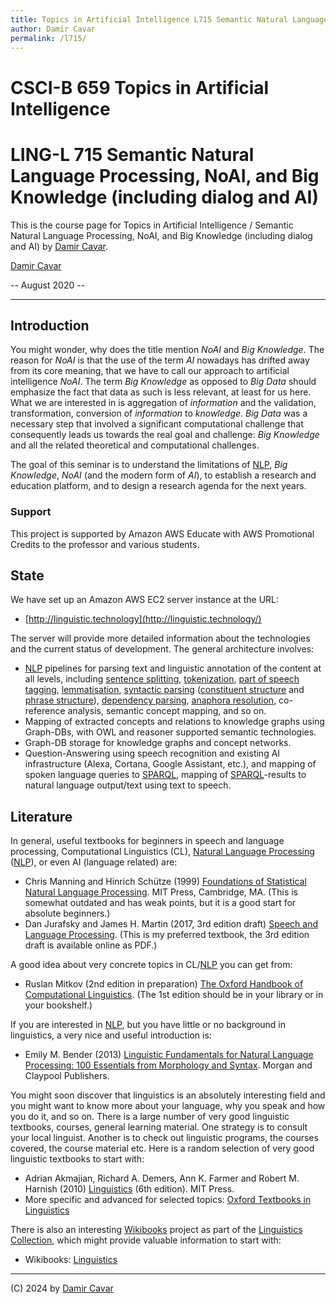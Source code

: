 ```yaml
---
title: Topics in Artificial Intelligence L715 Semantic Natural Language Processing, NoAI, and Big Knowledge (including dialog and AI) by Damir Cavar
author: Damir Cavar
permalink: /l715/
---
```

# CSCI-B 659 Topics in Artificial Intelligence
# LING-L 715 Semantic Natural Language Processing, NoAI, and Big Knowledge (including dialog and AI)

This is the course page for Topics in Artificial Intelligence / Semantic Natural Language Processing, NoAI, and Big Knowledge (including dialog and AI) by [Damir Cavar].


[Damir Cavar]

-- August 2020 --

----


## Introduction

You might wonder, why does the title mention *NoAI* and *Big Knowledge*. The reason for *NoAI* is that the use of the term *AI* nowadays has drifted away from its core meaning, that we have to call our approach to artificial intelligence *NoAI*. The term *Big Knowledge* as opposed to *Big Data* should emphasize the fact that data as such is less relevant, at least for us here. What we are interested in is aggregation of *information* and the validation, transformation, conversion of *information* to *knowledge*. *Big Data* was a necessary step that involved a significant computational challenge that consequently leads us towards the real goal and challenge: *Big Knowledge* and all the related theoretical and computational challenges.

The goal of this seminar is to understand the limitations of [NLP], *Big Knowledge*, *NoAI* (and the modern form of *AI*), to establish a research and education platform, and to design a research agenda for the next years.


### Support

This project is supported by Amazon AWS Educate with AWS Promotional Credits to the professor and various students.



## State

We have set up an Amazon AWS EC2 server instance at the URL:

- [http://linguistic.technology](http://linguistic.technology/)

The server will provide more detailed information about the technologies and the current status of development. The general architecture involves:

- [NLP] pipelines for parsing text and linguistic annotation of the content at all levels, including [sentence splitting](https://en.wikipedia.org/wiki/Sentence_boundary_disambiguation), [tokenization](https://en.wikipedia.org/wiki/Lexical_analysis#Tokenization), [part of speech tagging](https://en.wikipedia.org/wiki/Part-of-speech_tagging), [lemmatisation](https://en.wikipedia.org/wiki/Lemmatisation), [syntactic parsing](https://en.wikipedia.org/wiki/Parsing) ([constituent structure](https://en.wikipedia.org/wiki/Constituent_(linguistics)) and [phrase structure](https://en.wikipedia.org/wiki/Phrase_structure_grammar)), [dependency parsing](https://en.wikipedia.org/wiki/Dependency_grammar), [anaphora resolution](https://en.wikipedia.org/wiki/Anaphora_(linguistics)), co-reference analysis, semantic concept mapping, and so on.
- Mapping of extracted concepts and relations to knowledge graphs using Graph-DBs, with OWL and reasoner supported semantic technologies.
- Graph-DB storage for knowledge graphs and concept networks.
- Question-Answering using speech recognition and existing AI infrastructure (Alexa, Cortana, Google Assistant, etc.), and mapping of spoken language queries to [SPARQL], mapping of [SPARQL]-results to natural language output/text using text to speech.




## Literature

In general, useful textbooks for beginners in speech and language processing, Computational Linguistics (CL), [Natural Language Processing] ([NLP]), or even AI (language related) are:

- Chris Manning and Hinrich Schütze (1999) [Foundations of Statistical Natural Language Processing](https://nlp.stanford.edu/fsnlp/). MIT Press, Cambridge, MA. (This is somewhat outdated and has weak points, but it is a good start for absolute beginners.)
- Dan Jurafsky and James H. Martin (2017, 3rd edition draft) [Speech and Language Processing](https://web.stanford.edu/~jurafsky/slp3/). (This is my preferred textbook, the 3rd edition draft is available online as PDF.)

A good idea about very concrete topics in CL/[NLP] you can get from:

- Ruslan Mitkov (2nd edition in preparation) [The Oxford Handbook of Computational Linguistics](http://www.oxfordhandbooks.com/view/10.1093/oxfordhb/9780199573691.001.0001/oxfordhb-9780199573691). (The 1st edition should be in your library or in your bookshelf.)

If you are interested in [NLP], but you have little or no background in linguistics, a very nice and useful introduction is:

- Emily M. Bender (2013) [Linguistic Fundamentals for Natural Language Processing: 100 Essentials from Morphology and Syntax](http://www.morganclaypool.com/doi/abs/10.2200/S00493ED1V01Y201303HLT020?journalCode=hlt). Morgan and Claypool Publishers.

You might soon discover that linguistics is an absolutely interesting field and you might want to know more about your language, why you speak and how you do it, and so on. There is a large number of very good linguistic textbooks, courses, general learning material. One strategy is to consult your local linguist. Another is to check out linguistic programs, the courses covered, the course material etc. Here is a random selection of very good linguistic textbooks to start with:

- Adrian Akmajian, Richard A. Demers, Ann K. Farmer and Robert M. Harnish (2010) [Linguistics](https://mitpress.mit.edu/books/linguistics) (6th edition). MIT Press.
- More specific and advanced for selected topics: [Oxford Textbooks in Linguistics](https://global.oup.com/academic/content/series/o/oxford-textbooks-in-linguistics-otl/?cc=us&lang=en&)

There is also an interesting [Wikibooks](https://www.wikibooks.org/) project as part of the [Linguistics Collection](https://en.wikibooks.org/wiki/Subject:Linguistics), which might provide valuable information to start with:

- Wikibooks: [Linguistics](https://en.wikibooks.org/wiki/Linguistics)



----

(C) 2024 by [Damir Cavar]


[NLP]: https://en.wikipedia.org/wiki/Natural_language_processing "Natural Language Processing"
[Natural Language Processing]: https://en.wikipedia.org/wiki/Natural_language_processing "NLP"
[Damir Cavar]: http://damir.cavar.me/ "Damir Cavar"
[SPARQL]: https://en.wikipedia.org/wiki/SPARQL "SPARQL"


